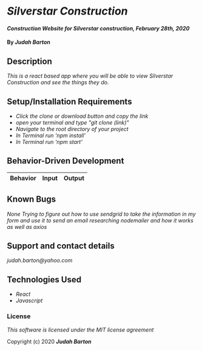 # _Silverstar Construction_

#### _Construction Website for Silverstar construction, February 28th, 2020_

#### By _**Judah Barton**_

## Description

_This is a react based app where you will be able to view Silverstar Construction and see the things they do._

## Setup/Installation Requirements
* _Click the clone or download button and copy the link_
* _open your terminal and type "git clone (link)"_
* _Navigate to the root directory of your project_
* _In Terminal run 'npm install'_
* _In Terminal run 'npm start'_

## Behavior-Driven Development
|  Behavior | Input  | Output  |
|---|---|---|

## Known Bugs

_None_
_Trying to figure out how to use sendgrid to take the information in my form and use it to send an email_
_researching nodemailer and how it works as well as axios_

## Support and contact details

_judah.barton@yahoo.com_

## Technologies Used

* _React_
* _Javascript_

### License

*This software is licensed under the MIT license agreement*

Copyright (c) 2020 **_Judah Barton_**
